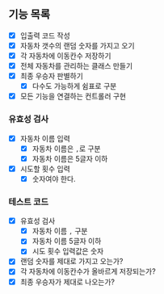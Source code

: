 ## 기능 목록

- [x] 입출력 코드 작성
- [x] 자동차 갯수의 랜덤 숫자를 가지고 오기
- [x] 각 자동차에 이동칸수 저장하기
- [x] 전체 자동차를 관리하는 클래스 만들기
- [x] 최종 우승자 판별하기
  - [x] 다수도 가능하게 쉼표로 구분
- [x] 모든 기능을 연결하는 컨트롤러 구현

### 유효성 검사

- [x] 자동차 이름 입력
  - [x] 자동차 이름은 `,`로 구분
  - [x] 자동차 이름은 5글자 이하
- [x] 시도할 횟수 입력
  - [x] 숫자여야 한다.

### 테스트 코드

- [x] 유효성 검사
  - [x] 자동차 이름 `,` 구분
  - [x] 자동차 이름 5글자 이하
  - [x] 시도 횟수 입력값은 숫자
- [x] 랜덤 숫자를 제대로 가지고 오는가?
- [x] 각 자동차에 이동칸수가 올바르게 저장되는가?
- [x] 최종 우승자가 제대로 나오는가?
